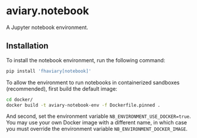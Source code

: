 # aviary.notebook

A Jupyter notebook environment.

## Installation

To install the notebook environment, run the following command:

```bash
pip install 'fhaviary[notebook]'
```

To allow the environment to run notebooks in containerized sandboxes (recommended), first build the default image:

```bash
cd docker/
docker build -t aviary-notebook-env -f Dockerfile.pinned .
```

And second, set the environment variable `NB_ENVIRONMENT_USE_DOCKER=true`.
You may use your own Docker image with a different name,
in which case you must override the environment variable `NB_ENVIRONMENT_DOCKER_IMAGE`.
